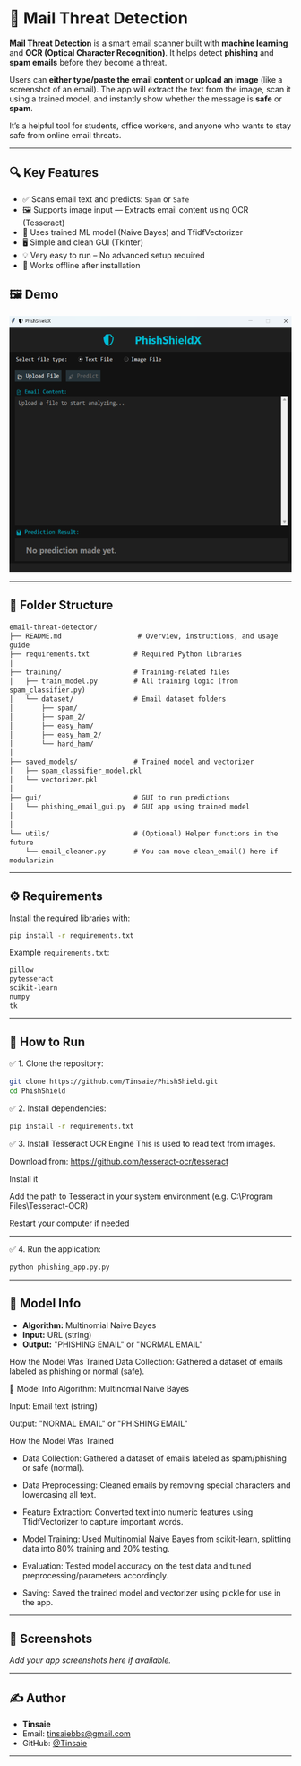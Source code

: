 # 📧 Mail Threat Detection

**Mail Threat Detection** is a smart email scanner built with **machine learning** and **OCR (Optical Character Recognition)**. It helps detect **phishing** and **spam emails** before they become a threat.

Users can **either type/paste the email content** or **upload an image** (like a screenshot of an email). The app will extract the text from the image, scan it using a trained model, and instantly show whether the message is **safe** or **spam**.

It’s a helpful tool for students, office workers, and anyone who wants to stay safe from online email threats.

---

## 🔍 Key Features

- ✅ Scans email text and predicts: `Spam` or `Safe`
- 🖼️ Supports image input — Extracts email content using OCR (Tesseract)
- 🧠 Uses trained ML model (Naive Bayes) and TfidfVectorizer
- 🖥️ Simple and clean GUI (Tkinter)
- 💡 Very easy to run – No advanced setup required
- 🔐 Works offline after installation
## 🖼️ Demo

![App Screenshot](UI.png)

---

## 📁 Folder Structure

```
email-threat-detector/
├── README.md                   # Overview, instructions, and usage guide
├── requirements.txt           # Required Python libraries
│
├── training/                  # Training-related files
│   ├── train_model.py         # All training logic (from spam_classifier.py)
│   └── dataset/               # Email dataset folders
│       ├── spam/
│       ├── spam_2/
│       ├── easy_ham/
│       ├── easy_ham_2/
│       └── hard_ham/
│
├── saved_models/              # Trained model and vectorizer
│   ├── spam_classifier_model.pkl
│   └── vectorizer.pkl
│
├── gui/                       # GUI to run predictions
│   └── phishing_email_gui.py  # GUI app using trained model
│   
│
└── utils/                     # (Optional) Helper functions in the future
    └── email_cleaner.py       # You can move clean_email() here if modularizin
```

---

## ⚙️ Requirements

Install the required libraries with:

```bash
pip install -r requirements.txt
```

Example `requirements.txt`:

```
pillow
pytesseract
scikit-learn
numpy
tk
```

---

## 🚀 How to Run

✅ 1. Clone the repository:

```bash
git clone https://github.com/Tinsaie/PhishShield.git
cd PhishShield
```

✅ 2. Install dependencies:

```bash
pip install -r requirements.txt
```
✅ 3. Install Tesseract OCR Engine
This is used to read text from images.

Download from:
https://github.com/tesseract-ocr/tesseract

Install it

Add the path to Tesseract in your system environment (e.g. C:\Program Files\Tesseract-OCR)

Restart your computer if needed

---

✅ 4. Run the application:

```bash
python phishing_app.py.py
```

---

## 🧪 Model Info

- **Algorithm:** Multinomial Naive Bayes
- **Input:** URL (string)
- **Output:** "PHISHING EMAIL" or "NORMAL EMAIL"


 How the Model Was Trained
Data Collection:
Gathered a dataset of emails labeled as phishing or normal (safe).

🧪 Model Info
Algorithm: Multinomial Naive Bayes

Input: Email text (string)

Output: "NORMAL EMAIL" or "PHISHING EMAIL"

How the Model Was Trained

- Data Collection: Gathered a dataset of emails labeled as spam/phishing or safe (normal).

- Data Preprocessing: Cleaned emails by removing special characters and lowercasing all text.

- Feature Extraction: Converted text into numeric features using TfidfVectorizer to capture important words.

- Model Training: Used Multinomial Naive Bayes from scikit-learn, splitting data into 80% training and 20% testing.

- Evaluation: Tested model accuracy on the test data and tuned preprocessing/parameters accordingly.

- Saving: Saved the trained model and vectorizer using pickle for use in the app.

---

## 📸 Screenshots

_Add your app screenshots here if available._

---

## ✍️ Author

- **Tinsaie**
- Email: tinsaiebbs@gmail.com
- GitHub: [@Tinsaie](https://github.com/Tinsaie)

---

